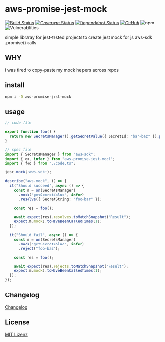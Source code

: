 # aws-promise-jest-mock

[![Build Status](https://travis-ci.org/jurijzahn8019/aws-promise-jest-mock.svg?branch=master)](https://travis-ci.org/jurijzahn8019/aws-promise-jest-mock)
[![Coverage Status](https://coveralls.io/repos/github/jurijzahn8019/aws-promise-jest-mock/badge.svg?branch=master)](https://coveralls.io/github/jurijzahn8019/aws-promise-jest-mock?branch=master)
[![Dependabot Status](https://api.dependabot.com/badges/status?host=github&repo=jurijzahn8019/aws-promise-jest-mock)](https://dependabot.com)
[![GitHub](https://img.shields.io/github/license/jurijzahn8019/aws-promise-jest-mock)](LICENSE)
![npm](https://img.shields.io/npm/v/aws-promise-jest-mock)
![Vulnerabilities](https://snyk.io/test/github/jurijzahn8019/aws-promise-jest-mock/badge.svg)

simple libraray for jest-tested projects to create jest mock for js aws-sdk .promise() calls

## WHY

i was tired to copy-paste my mock helpers across repos

## install

```bash
npm i -D aws-promise-jest-mock
```

## usage

```typescript
// code file

export function foo() {
  return new SecretsManager().getSecretValue({ SecretId: "bar-baz" }).promise();
}

// spec file
import { SecretsManager } from "aws-sdk";
import { on, infer } from "aws-promise-jest-mock";
import { foo } from "./code.ts";

jest.mock("aws-sdk");

describe("aws-mock", () => {
  it("Should succeed", async () => {
    const m = on(SecretsManager)
      .mock("getSecretValue", infer)
      .resolve({ SecretString: "foo-bar" });

    const res = foo();

    await expect(res).resolves.toMatchSnapshot("Result");
    expect(m.mock).toHaveBeenCalledTimes(1);
  });

  it("Should fail", async () => {
    const m = on(SecretsManager)
      .mock("getSecretValue", infer)
      .reject("foo-baz");

    const res = foo();

    await expect(res).rejects.toMatchSnapshot("Result");
    expect(m.mock).toHaveBeenCalledTimes(1);
  });
});
```

## Changelog

[Changelog](CHANGELOG.md).

## License

[MIT Lizenz](https://choosealicense.com/licenses/mit/)
